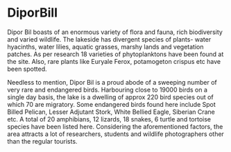# DiporBill

Dipor Bil boasts of an enormous variety of flora and fauna, rich biodiversity and varied wildlife. The lakeside has divergent species of plants- water hyacinths, water lilies, aquatic grasses, marshy lands and vegetation patches. As per research 18 varieties of phytoplanktons have been found at the site. Also, rare plants like Euryale Ferox, potamogeton crispus etc have been spotted.

Needless to mention, Dipor Bil is a proud abode of a sweeping number of very rare and endangered birds. Harbouring close to 19000 birds on a single day basis, the lake is a dwelling of approx 220 bird species out of which 70 are migratory. Some endangered birds found here include Spot Billed Pelican, Lesser Adjutant Stork, White Bellied Eagle, Siberian Crane etc. A total of 20 amphibians, 12 lizards, 18 snakes, 6 turtle and tortoise species have been listed here. Considering the aforementioned factors, the area attracts a lot of researchers, students and wildlife photographers other than the regular tourists.
